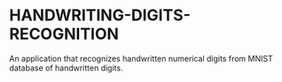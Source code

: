 # HANDWRITING-DIGITS-RECOGNITION
An application that recognizes handwritten numerical digits from MNIST database of handwritten digits.

